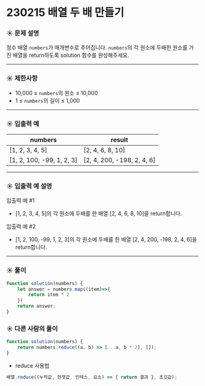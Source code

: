 # 230215 배열 두 배 만들기

### ☀️ 문제 설명

정수 배열 `numbers`가 매개변수로 주어집니다. `numbers`의 각 원소에 두배한 원소를 가진 배열을 return하도록 solution 함수를 완성해주세요.

---

### ☀️ **제한사항**

- 10,000 ≤ `numbers`의 원소 ≤ 10,000
- 1 ≤ `numbers`의 길이 ≤ 1,000

---

### ☀️ **입출력 예**

| numbers | result |
| --- | --- |
| [1, 2, 3, 4, 5] | [2, 4, 6, 8, 10] |
| [1, 2, 100, -99, 1, 2, 3] | [2, 4, 200, -198, 2, 4, 6] |

---

### ☀️ **입출력 예 설명**

입출력 예 #1

- [1, 2, 3, 4, 5]의 각 원소에 두배를 한 배열 [2, 4, 6, 8, 10]을 return합니다.

입출력 예 #2

- [1, 2, 100, -99, 1, 2, 3]의 각 원소에 두배를 한 배열 [2, 4, 200, -198, 2, 4, 6]을 return합니다.

---

### ☀️ 풀이

```jsx
function solution(numbers) {
    let answer = numbers.map((item)=>{
        return item * 2
    })
    return answer;
}
```

### ☀️ 다른 사람의 풀이

```jsx
function solution(numbers) {
    return numbers.reduce((a, b) => [...a, b * 2], []);
}
```

- reduce 사용법

```jsx
배열.reduce((누적값, 현잿값, 인덱스, 요소) => { return 결과 }, 초깃값);
```
